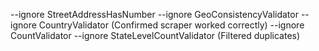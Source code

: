 --ignore StreetAddressHasNumber --ignore GeoConsistencyValidator --ignore CountryValidator (Confirmed scraper worked correctly)
--ignore CountValidator --ignore StateLevelCountValidator (Filtered duplicates)
